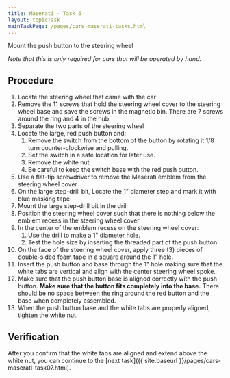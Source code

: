 ```yaml
---
title: Maserati - Task 6
layout: topicTask
mainTaskPage: /pages/cars-maserati-tasks.html
---
```


Mount the push button to the steering wheel

_Note that this is only required for cars that will be operated by hand._

## Procedure

1. Locate the steering wheel that came with the car
2. Remove the 11 screws that hold the steering wheel cover to the steering wheel base and save the screws in the magnetic bin. There are 7 screws around the ring and 4 in the hub.
3. Separate the two parts of the steering wheel
4. Locate the large, red push button and:
	1.  Remove the switch from the bottom of the button by rotating it 1/8 turn counter-clockwise and pulling.
	2.  Set the switch in a safe location for later use.
	2.  Remove the white nut
	3.  Be careful to keep the switch base with the red push button.
4. Use a flat-tip screwdriver to remove the Maserati emblem from the steering wheel cover
5. On the large step-drill bit, Locate the 1" diameter step and mark it with blue masking tape
5. Mount the large step-drill bit in the drill
6. Position the steering wheel cover such that there is nothing below the emblem recess in the steering wheel cover
6. In the center of the emblem recess on the steering wheel cover:
	1. Use the drill to make a 1" diameter hole. 
	1. Test the hole size by inserting the threaded part of the push button. 
7. On the face of the steering wheel cover, apply three (3) pieces of double-sided foam tape in a square around the 1" hole.
8. Insert the push button and base through the 1" hole making sure that the white tabs are vertical and align with the center steering wheel spoke. 
9. Make sure that the push button base is aligned correctly with the push button. **Make sure that the button fits completely into the base.** There should be no space between the ring around the red button and the base when completely assembled.
10. When the push button base and the white tabs are properly aligned, tighten the white nut.

## Verification

After you confirm that the white tabs are aligned and extend above the white nut, you can continue to the [next task]({{ site.baseurl }}/pages/cars-maserati-task07.html).
